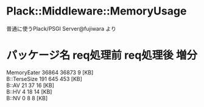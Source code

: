 
# Plack::Middleware::MemoryUsage

普通に使うPlack/PSGI Server@fujiwara より

 パッケージ名     req処理前    req処理後    増分  
====================================================  
  MemoryEater        36864     36873       9 [KB]  
  B::TerseSize         191       645     453 [KB]  
  B::AV                 21        37      16 [KB]  
  B::HV                  4        18      14 [KB]  
  B::NV                  0         8       8 [KB]  


